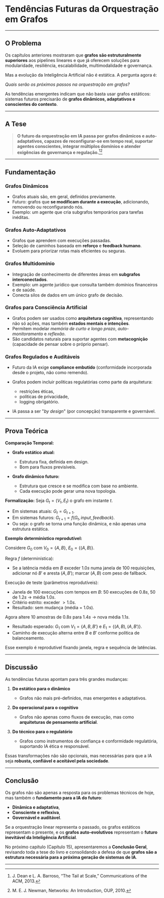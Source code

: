 # Tendências Futuras da Orquestração em Grafos

---

## O Problema

Os capítulos anteriores mostraram que **grafos são estruturalmente superiores** aos pipelines lineares e que já oferecem soluções para modularidade, resiliência, escalabilidade, multimodalidade e governança.

Mas a evolução da Inteligência Artificial não é estática.
A pergunta agora é:

*Quais serão os próximos passos na orquestração em grafos?*

As tendências emergentes indicam que não basta usar grafos estáticos: sistemas futuros precisarão de **grafos dinâmicos, adaptativos e conscientes do contexto**.

---

## A Tese

> **O futuro da orquestração em IA passa por grafos dinâmicos e auto-adaptativos, capazes de reconfigurar-se em tempo real, suportar agentes conscientes, integrar múltiplos domínios e atender exigências de governança e regulação.**[^1][^2]

---

## Fundamentação

### Grafos Dinâmicos

* Grafos atuais são, em geral, definidos previamente.
* Futuro: grafos que **se modificam durante a execução**, adicionando, removendo ou reconfigurando nós.
* Exemplo: um agente que cria subgrafos temporários para tarefas inéditas.

### Grafos Auto-Adaptativos

* Grafos que aprendem com execuções passadas.
* Seleção de caminhos baseada em **reforço** e **feedback humano**.
* Evoluem para priorizar rotas mais eficientes ou seguras.

### Grafos Multidomínio

* Integração de conhecimento de diferentes áreas em **subgrafos interconectados**.
* Exemplo: um agente jurídico que consulta também domínios financeiros e de saúde.
* Conecta silos de dados em um único grafo de decisão.

### Grafos para Consciência Artificial

* Grafos podem ser usados como **arquitetura cognitiva**, representando não só ações, mas também **estados mentais e intenções**.
* Permitem modelar *memória de curto e longo prazo*, *auto-monitoramento* e *reflexão*.
* São candidatos naturais para suportar agentes com **metacognição** (capacidade de pensar sobre o próprio pensar).

### Grafos Regulados e Auditáveis

* Futuro da IA exige **compliance embutido** (conformidade incorporada desde o projeto, não como remendo).
* Grafos podem incluir políticas regulatórias como parte da arquitetura:

  * restrições éticas,
  * políticas de privacidade,
  * logging obrigatório.
* IA passa a ser "*by design*" (por concepção) transparente e governável.

---

## Prova Teórica

**Comparação Temporal:**

* **Grafo estático atual:**

  * Estrutura fixa, definida em design.
  * Bom para fluxos previsíveis.

* **Grafo dinâmico futuro:**

  * Estrutura que cresce e se modifica com base no ambiente.
  * Cada execução pode gerar uma nova topologia.

**Formalização:**
Seja $G_t = (V_t, E_t)$ o grafo em instante $t$.

* Em sistemas atuais: $G_t = G_{t+1}$.
* Em sistemas futuros: $G_{t+1} = f(G_t, input, feedback)$.
* Ou seja: o grafo se torna uma função dinâmica, e não apenas uma estrutura estática.

**Exemplo determinístico reprodutível:**

Considere $G_0$ com $V_0=\{A,B\}$, $E_0=\{(A,B)\}$.

Regra $f$ (determinística):

- Se a latência média em $B$ exceder $1.0s$ numa janela de 100 requisições, adicionar nó $B'$ e aresta $(A,B')$; marcar $(A,B)$ com peso de fallback.

Execução de teste (parâmetros reprodutíveis):

- Janela de 100 execuções com tempos em $B$: 50 execuções de $0.8s$, 50 de $1.2s$ → média $1.0s$.
- Critério estrito: exceder $>1.0s$.
- Resultado: sem mudança (média = $1.0s$).

Agora altere 10 amostras de $0.8s$ para $1.4s$ → nova média $1.1s$.

- Resultado esperado: $G_1$ com $V_1=\{A,B,B'\}$ e $E_1=\{(A,B),(A,B')\}$.
- Caminho de execução alterna entre $B$ e $B'$ conforme política de balanceamento.

Esse exemplo é reprodutível fixando janela, regra e sequência de latências.

---

## Discussão

As tendências futuras apontam para três grandes mudanças:

1. **Do estático para o dinâmico**

   * Grafos não mais pré-definidos, mas emergentes e adaptativos.

2. **Do operacional para o cognitivo**

   * Grafos não apenas como fluxos de execução, mas como **arquiteturas de pensamento artificial**.

3. **Do técnico para o regulatório**

   * Grafos como instrumentos de confiança e conformidade regulatória, suportando IA ética e responsável.

Essas transformações não são opcionais, mas necessárias para que a IA seja **robusta, confiável e aceitável pela sociedade**.

---

## Conclusão

Os grafos não são apenas a resposta para os problemas técnicos de hoje, mas também o **fundamento para a IA do futuro**:

* **Dinâmica e adaptativa**,
* **Consciente e reflexiva**,
* **Governável e auditável**.

Se a orquestração linear representa o passado, os grafos estáticos representam o presente, e os **grafos auto-evolutivos** representam o **futuro inevitável da Inteligência Artificial**.

No próximo capítulo (Capítulo 15), apresentaremos a **Conclusão Geral**, revisando toda a tese do livro e consolidando a defesa de que **grafos são a estrutura necessária para a próxima geração de sistemas de IA**.

---

[^1]: J. Dean e L. A. Barroso, “The Tail at Scale,” Communications of the ACM, 2013.
[^2]: M. E. J. Newman, Networks: An Introduction, OUP, 2010.